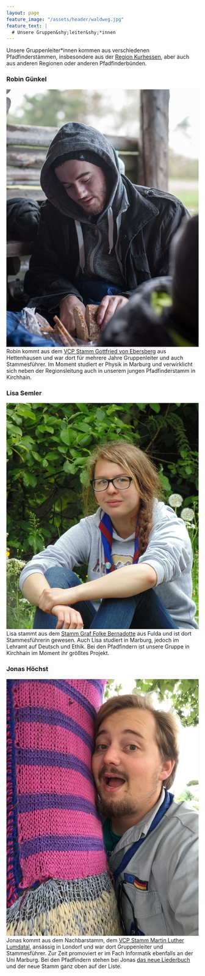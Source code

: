```yaml
---
layout: page
feature_image: "/assets/header/waldweg.jpg"
feature_text: |
  # Unsere Gruppen&shy;leiter&shy;*innen
---
```


Unsere Gruppenleiter*innen kommen aus verschiedenen Pfadfinderstämmen, insbesondere aus der [Region Kurhessen](https://vcp-kurhessen.info), aber auch aus anderen Regionen oder anderen Pfadfinderbünden.

### Robin Günkel

![Bild von Robin Günkel](/assets/gruppenleiterinnen/robin_1.jpg#person) Robin kommt aus dem [VCP Stamm Gottfried von Ebersberg](https://vcphettenhausen.wordpress.com/) aus Hettenhausen und war dort für mehrere Jahre Gruppenleiter und auch Stammesführer. Im Moment studiert er Physik in Marburg und verwirklicht sich neben der Regionsleitung auch in unserem jungen Pfadfinderstamm in Kirchhain.

### Lisa Semler

![Bild von Lisa Semler](/assets/gruppenleiterinnen/lisa_1.jpg#person) Lisa stammt aus dem [Stamm Graf Folke Bernadotte](http://vcp-fd.de) aus Fulda und ist dort Stammesführerin gewesen. Auch Lisa studiert in Marburg, jedoch im Lehramt auf Deutsch und Ethik. Bei den Pfadfindern ist unsere Gruppe in Kirchhain im Moment ihr größtes Projekt.

### Jonas Höchst

![Bild von Jonas Höchst](/assets/gruppenleiterinnen/jonas_1.jpg#person) Jonas kommt aus dem Nachbarstamm, dem [VCP Stamm Martin Luther Lumdatal](https://www.vcp-lumdatal.de), ansässig in Londorf und war dort Gruppenleiter und Stammesführer. Zur Zeit promoviert er im Fach Informatik ebenfalls an der Uni Marburg. Bei den Pfadfindern stehen bei Jonas [das neue Liederbuch](https://github.com/vcp-kurhessen/Pfadiralala-IV/) und der neue Stamm ganz oben auf der Liste. 